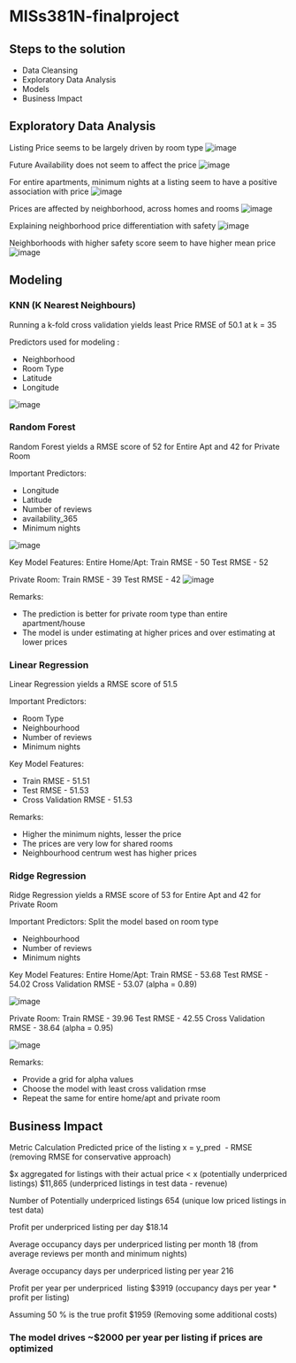 # MISs381N-finalproject

## Steps to the solution
- Data Cleansing
- Exploratory Data Analysis
- Models
- Business Impact

## Exploratory Data Analysis
Listing Price seems to be largely driven by room type 
![image](https://user-images.githubusercontent.com/20616274/128670754-8bbfd36d-7f99-4baa-824a-d794b2689e1b.png)

Future Availability does not seem to affect the price
![image](https://user-images.githubusercontent.com/20616274/128670786-6d1956e6-74f7-4954-92b7-fb2a78f2dbc6.png)

For entire apartments, minimum nights at a listing seem to have a positive association with price
![image](https://user-images.githubusercontent.com/20616274/128670800-fd2dba10-64f6-4b3f-a345-bfcf13c36528.png)

Prices are affected by neighborhood, across homes and rooms
![image](https://user-images.githubusercontent.com/20616274/128671790-9c8d90d6-c039-46fe-9c61-b936ff632d31.png)

Explaining neighborhood price differentiation with safety
![image](https://user-images.githubusercontent.com/20616274/128670902-c854c92c-f667-4633-bab5-d7d2af2a0def.png)

Neighborhoods with higher safety score seem to have higher mean price
![image](https://user-images.githubusercontent.com/20616274/128671029-117db4ab-0867-4e57-b635-3984e940482c.png)

## Modeling
### KNN (K Nearest Neighbours)
Running a k-fold cross validation yields least Price RMSE of 50.1 at k = 35

Predictors used for modeling : 
- Neighborhood 
- Room Type 
- Latitude 
- Longitude

![image](https://user-images.githubusercontent.com/20616274/128671204-9c169807-eb38-4507-a862-78544f167507.png)

### Random Forest
Random Forest yields a RMSE score of 52 for Entire Apt and 42 for Private Room

Important Predictors:
- Longitude
- Latitude
- Number of reviews
- availability_365
- Minimum nights

![image](https://user-images.githubusercontent.com/20616274/128671691-117abfa1-12fa-43bc-8a9a-c8d4c92eb1cf.png)


Key Model Features:
Entire Home/Apt:
Train RMSE -  50
Test RMSE - 52

Private Room:
Train RMSE -  39
Test RMSE - 42
![image](https://user-images.githubusercontent.com/20616274/128671472-92e46e2b-ca62-4913-ab1f-523e9b3ace93.png)


Remarks:
- The prediction is better for private room type than entire apartment/house
- The model is under estimating at higher prices and over estimating at lower prices

### Linear Regression
Linear Regression yields a RMSE score of 51.5

Important Predictors:
- Room Type
- Neighbourhood
- Number of reviews
- Minimum nights

Key Model Features:
- Train RMSE -  51.51
- Test RMSE - 51.53
- Cross Validation RMSE - 51.53

Remarks:
- Higher the minimum nights, lesser the price
- The prices are very low for shared rooms
- Neighbourhood centrum west has higher prices

### Ridge Regression
Ridge Regression yields a RMSE score of 53 for Entire Apt and 42 for Private Room 

Important Predictors:
Split the model based on room type
- Neighbourhood
- Number of reviews
- Minimum nights

Key Model Features:
Entire Home/Apt:
Train RMSE -  53.68
Test RMSE - 54.02
Cross Validation RMSE - 53.07 (alpha = 0.89)

![image](https://user-images.githubusercontent.com/20616274/128672187-a369c0ea-9500-4411-b765-fb5187272a6a.png)


Private Room:
Train RMSE -  39.96
Test RMSE - 42.55
Cross Validation RMSE - 38.64 (alpha = 0.95)

![image](https://user-images.githubusercontent.com/20616274/128672203-c20a43c8-fcee-4034-a1e9-3dbabee17648.png)


Remarks:
- Provide a grid for alpha values
- Choose the model with least cross validation rmse
- Repeat the same for entire home/apt and private room


## Business Impact

Metric
Calculation
Predicted price of the listing
x = y_pred  - RMSE 
(removing RMSE for conservative approach)

$x aggregated for listings with 
their actual price < x
(potentially underpriced listings)
$11,865 
(underpriced listings in test data - revenue)

Number of Potentially underpriced listings
654 
(unique low priced listings in test data)

Profit per underpriced listing per day
$18.14

Average occupancy days per underpriced listing per month
18 
(from average reviews per month and minimum nights)

Average occupancy days per underpriced listing per year
216

Profit per year per underpriced  listing
$3919 (occupancy days per year * profit per listing)

Assuming 50 % is the true profit
$1959 (Removing some additional costs)

### The model drives ~$2000 per year per listing if prices are optimized

